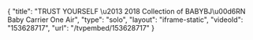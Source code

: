 {
    "title": "TRUST YOURSELF \u2013 2018 Collection of BABYBJ\u00d6RN Baby Carrier One Air",
    "type": "solo",
    "layout": "iframe-static",
    "videoId": "153628717",
    "url": "\/tvpembed\/153628717"
}